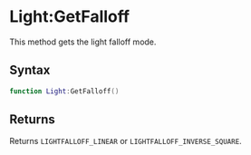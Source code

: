 # Light:GetFalloff

This method gets the light falloff mode.

## Syntax

```lua
function Light:GetFalloff()
```

## Returns

Returns `LIGHTFALLOFF_LINEAR` or `LIGHTFALLOFF_INVERSE_SQUARE`.